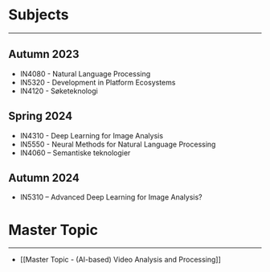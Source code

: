# Subjects
--- 
## Autumn 2023
* IN4080 - Natural Language Processing
* IN5320 - Development in Platform Ecosystems
* IN4120 - Søketeknologi

## Spring 2024
* IN4310 - Deep Learning for Image Analysis
* IN5550 - Neural Methods for Natural Language Processing
* IN4060 – Semantiske teknologier


## Autumn 2024
* IN5310 – Advanced Deep Learning for Image Analysis?

# Master Topic
---
* [[Master Topic - (AI-based) Video Analysis and Processing]]